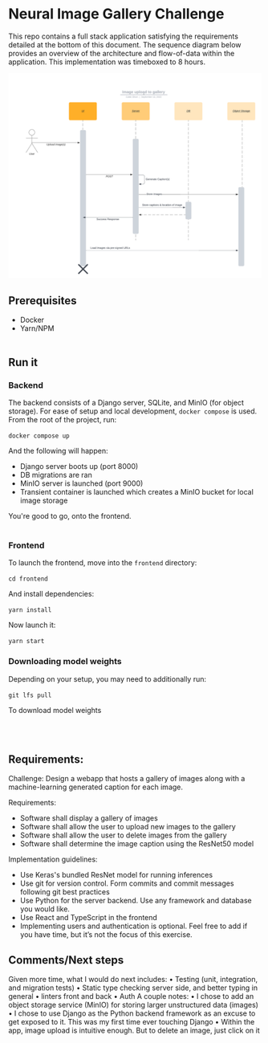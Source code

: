 # Neural Image Gallery Challenge

This repo contains a full stack application satisfying the requirements detailed at the bottom of this document. The sequence diagram below provides an overview of the architecture and flow-of-data within the application. This implementation was timeboxed to 8 hours.

![sequence diagram](diagrams/image-upload-sequence.png)

## Prerequisites
- Docker
- Yarn/NPM
<br/><br/>
## Run it

### Backend

The backend consists of a Django server, SQLite, and MinIO (for object storage). For ease of setup and local development, `docker compose` is used. From the root of the project, run:

`docker compose up`

And the following will happen:
- Django server boots up (port 8000)
- DB migrations are ran
- MinIO server is launched (port 9000)
- Transient container is launched which creates a MinIO bucket for local image storage

You're good to go, onto the frontend.
<br/><br/>

### Frontend

To launch the frontend, move into the `frontend` directory:

`cd frontend`

And install dependencies:

`yarn install`

Now launch it:

`yarn start`

### Downloading model weights

Depending on your setup, you may need to additionally run:

`git lfs pull`

To download model weights

<br/><br/>

## Requirements:

Challenge: Design a webapp that hosts a gallery of images along with a machine-learning generated caption for each image.

Requirements:
- Software shall display a gallery of images
- Software shall allow the user to upload new images to the gallery
- Software shall allow the user to delete images from the gallery
- Software shall determine the image caption using the ResNet50 model

Implementation guidelines:
- Use Keras's bundled ResNet model for running inferences
- Use git for version control. Form commits and commit messages following git best practices
- Use Python for the server backend. Use any framework and database you would like.
- Use React and TypeScript in the frontend
- Implementing users and authentication is optional. Feel free to add if you have time, but it’s not the focus of this exercise.


## Comments/Next steps

Given more time, what I would do next includes:
•	Testing (unit, integration, and migration tests)
•	Static type checking server side, and better typing in general
•	linters front and back
•	Auth
A couple notes:
•	I chose to add an object storage service (MinIO) for storing larger unstructured data (images)
•	I chose to use Django as the Python backend framework as an excuse to get exposed to it. This was my first time ever touching Django
•	Within the app, image upload is intuitive enough. But to delete an image, just click on it
